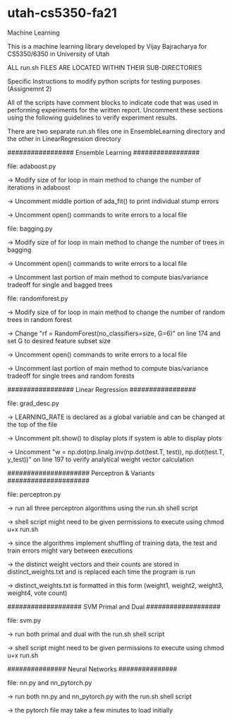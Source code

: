 # utah-cs5350-fa21
Machine Learning 

This is a machine learning library developed by Vijay Bajracharya for CS5350/6350 in University of Utah

ALL run.sh FILES ARE LOCATED WITHIN THEIR SUB-DIRECTORIES

Specific Instructions to modify python scripts for testing purposes (Assignemnt 2)

All of the scripts have comment blocks to indicate code that was used in performing experiments for the written report.
Uncomment these sections using the following guidelines to verify experiment results.

There are two separate run.sh files one in EnsembleLearning directory and the other in LinearRegression directory

#################
Ensemble Learning
#################

file: adaboost.py

-> Modify size of for loop in main method to change the number of iterations in adaboost

-> Uncomment middle portion of ada_fit() to print individual stump errors

-> Uncomment open() commands to write errors to a local file



file: bagging.py

-> Modify size of for loop in main method to change the number of trees in bagging

-> Uncomment open() commands to write errors to a local file

-> Uncomment last portion of main method to compute bias/variance tradeoff for single and bagged trees



file: randomforest.py

-> Modify size of for loop in main method to change the number of random trees in random forest

-> Change "rf = RandomForest(no_classifiers=size, G=6)" on line 174 and set G to desired feature subset size

-> Uncomment open() commands to write errors to a local file

-> Uncomment last portion of main method to compute bias/variance tradeoff for single trees and random forests

#################
Linear Regression
#################

file: grad_desc.py

-> LEARNING_RATE is declared as a global variable and can be changed at the top of the file

-> Uncomment plt.show() to display plots if system is able to display plots

-> Uncomment "w = np.dot(np.linalg.inv(np.dot(test.T, test)), np.dot(test.T, y_test))" on line 197 to verify analytical weight vector calculation

#####################
Perceptron & Variants
#####################

file: perceptron.py

-> run all three perceptron algorithms using the run.sh shell script

-> shell script might need to be given permissions to execute using chmod u+x run.sh

-> since the algorithms implement shuffling of training data, the test and train errors might vary between executions

-> the distinct weight vectors and their counts are stored in distinct_weights.txt and is replaced each time the program is run

-> distinct_weights.txt is formatted in this form (weight1, weight2, weight3, weight4, vote count)

###################
SVM Primal and Dual
###################

file: svm.py

-> run both primal and dual with the run.sh shell script

-> shell script might need to be given permissions to execute using chmod u+x run.sh

###############
Neural Networks
###############

file: nn.py and nn_pytorch.py

-> run both nn.py and nn_pytorch.py with the run.sh shell script

-> the pytorch file may take a few minutes to load initially




